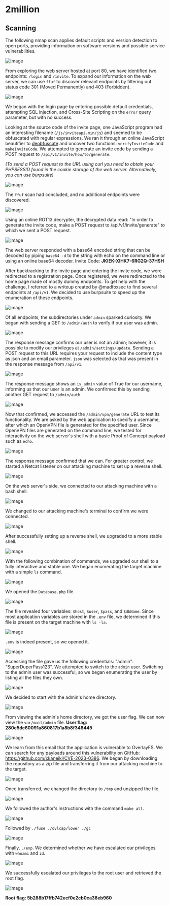 # 2million

## Scanning
The following nmap scan applies default scripts and version detection to open ports, providing information on software versions and possible service vulnerabilities.

![image](https://github.com/KayEm06/HackTheBox/assets/62169414/aa4ee9b6-4b05-4241-b539-0572d530c3f1)

From exploring the web server hosted at port 80, we have identified two endpoints: `/login` and `/invite`. To expand our information on the web server, we can use `ffuf` to discover relevant endpoints by filtering out status code 301 (Moved Permanently) and 403 (Forbidden).

![image](https://github.com/KayEm06/HackTheBox/assets/62169414/177c9e80-30f8-49aa-91af-fdfcb9e3f5f6)

We began with the login page by entering possible default credentials, attempting SQL injection, and Cross-Site Scripting on the `error` query parameter, but with no success.

Looking at the source code of the invite page, one JavaScript program had an interesting filename (`/js/inviteapi.min/js`) and seemed to be obfuscated with regular expressions. We ran it through an online JavaScript beautifier to [deobfuscate](https://github.com/KayEm06/HackTheBox/blob/main/2million/inviteapi.js) and uncover two functions: `verifyInviteCode` and `makeInviteCode`. We attempted to generate an invite code by sending a POST request to `/api/v1/invite/how/to/generate`.

_(To send a POST request to the URL using curl you need to obtain your PHPSESSID found in the cookie storage of the web server. Alternatively, you can use burpsuite)_

![image](https://github.com/KayEm06/HackTheBox/assets/62169414/34720447-db8d-469d-ab3b-ee62eeaf0a77)

The `ffuf` scan had concluded, and no additional endpoints were discovered.

![image](https://github.com/KayEm06/HackTheBox/assets/62169414/ce5358ac-75ac-4e4a-bbc4-c78ab3bb3464)

Using an online ROT13 decrypter, the decrypted data read: "In order to generate the invite code, make a POST request to /api/v1/invite/generate" to which we sent a POST request.

![image](https://github.com/KayEm06/HackTheBox/assets/62169414/d1b76a84-2661-4b9f-baad-75e47dcb81f5)

The web server responded with a base64 encoded string that can be decoded by piping `base64 -d` to the string with echo on the command line or using an online base64 decoder. Invite Code: **JKIEK-XIHK7-6RG2Q-37HSH**

After backtracking to the invite page and entering the invite code, we were redirected to a registration page. Once registered, we were redirected to the home page made of mostly dummy endpoints. To get help with the challenge, I referred to a writeup created by @madfoxsec to find several endpoints at `/api/v1`. We decided to use burpsuite to speed up the enumeration of these endpoints.

![image](https://github.com/KayEm06/HackTheBox/assets/62169414/abc4d603-4466-439a-b429-d695dacd8117)

Of all endpoints, the subdirectories under `admin` sparked curiosity. We began with sending a GET to `/admin/auth` to verify if our user was admin. 

![image](https://github.com/KayEm06/HackTheBox/assets/62169414/5753085c-90f5-42c0-b5c2-c9be5fa67aa3)

The response message confirms our user is not an admin; however, it is possible to modify our privileges at `/admin/settings/update`. Sending a POST request to this URL requires your request to include the content type as json and an email parameter. `json` was selected as that was present in the response message from `/api/v1`.

![image](https://github.com/KayEm06/HackTheBox/assets/62169414/b5f369e8-f879-493d-b9cf-479d43fdedc1)

The response message shows an `is_admin` value of True for our username, informing us that our user is an admin. We confirmed this by sending another GET request to `/admin/auth`. 

![image](https://github.com/KayEm06/HackTheBox/assets/62169414/2050ae12-6512-4b8e-8977-7992bf666646)

Now that confirmed, we accessed the `/admin/vpn/generate` URL to test its functionality. We are asked by the web application to specify a username, after which an OpenVPN file is generated for the specified user. Since OpenVPN files are generated on the command line, we tested for interactivity on the web server's shell with a basic Proof of Concept payload such as `echo`.

![image](https://github.com/KayEm06/HackTheBox/assets/62169414/c5e2189a-7c47-4f7e-a6c7-ae483d1b7444)

The response message confirmed that we can. For greater control, we started a Netcat listener on our attacking machine to set up a reverse shell.

![image](https://github.com/KayEm06/HackTheBox/assets/62169414/9ab07226-bedb-44e7-a54b-c9dd0c761b7c)

On the web server's side, we connected to our attacking machine with a bash shell.

![image](https://github.com/KayEm06/HackTheBox/assets/62169414/6dd47a92-a3c9-4d03-a7d1-6772840d4e15)

We changed to our attacking machine's terminal to confirm we were connected.

![image](https://github.com/KayEm06/HackTheBox/assets/62169414/0ba0509a-41c2-4256-9ce4-806c50cea998)

After successfully setting up a reverse shell, we upgraded to a more stable shell.

![image](https://github.com/KayEm06/HackTheBox/assets/62169414/41acf416-0198-4e0a-8bbd-1ad8ef54e84f)

With the following combination of commands, we upgraded our shell to a fully interactive and stable one. We began enumerating the target machine with a simple `ls` command.

![image](https://github.com/KayEm06/HackTheBox/assets/62169414/09c3e2b5-41a9-4984-af20-e12df736a55a)

 We opened the `Database.php` file.

![image](https://github.com/KayEm06/HackTheBox/assets/62169414/c6f2f7c4-a35a-44bc-ad69-8466074d0904)

The file revealed four variables: `$host`, `$user`, `$pass`, and `$dbName`. Since most application variables are stored in the `.env` file, we determined if this file is present on the target machine with `ls -la`.

![image](https://github.com/KayEm06/HackTheBox/assets/62169414/bd2d7028-bc7c-45a6-af4c-b14092fb2846)

`.env` is indeed present, so we opened it.

![image](https://github.com/KayEm06/HackTheBox/assets/62169414/a9974643-1154-4140-b7b1-15a693b1492c)

Accessing the file gave us the following credentials: "admin": "SuperDuperPass123". We attempted to switch to the `admin` user. Switching to the admin user was successful, so we began enumerating the user by listing all the files they own.

![image](https://github.com/KayEm06/HackTheBox/assets/62169414/3c6450a1-3935-419f-b30f-cdc0cb0ca8ec)

We decided to start with the admin's home directory.

![image](https://github.com/KayEm06/HackTheBox/assets/62169414/e55cd549-f7df-4c69-b7c7-008dd0713d45)

From viewing the admin's home directory, we got the user flag. We can now view the `var/mail/admin` file.
**User flag: 280e5dc60091a860817b1a8b8f348445**

![image](https://github.com/KayEm06/HackTheBox/assets/62169414/f5908763-0f46-4eea-808a-450e218a22c1)

We learn from this email that the application is vulnerable to OverlayFS. We can search for any payloads around this vulnerability on GitHub: https://github.com/xkaneiki/CVE-2023-0386. We began by downloading the repository as a zip file and transferring it from our attacking machine to the target.

![image](https://github.com/KayEm06/HackTheBox/assets/62169414/07388b3d-7cf4-47fb-a304-ca7b95ee53b0)

Once transferred, we changed the directory to `/tmp` and unzipped the file.

![image](https://github.com/KayEm06/HackTheBox/assets/62169414/8c1ca90b-f2ad-4bd8-8bc0-78c275194454)

We followed the author's instructions with the command `make all`.

![image](https://github.com/KayEm06/HackTheBox/assets/62169414/91a2fdb8-bb3f-4f65-b44c-b6239726f55b)

Followed by `./fuse ./ovlcap/lower ./gc`

![image](https://github.com/KayEm06/HackTheBox/assets/62169414/966e1d28-f7c2-4c2f-891b-bcc10998711e)

Finally, `./exp`. We determined whether we have escalated our privileges with `whoami` and `id`.

![image](https://github.com/KayEm06/HackTheBox/assets/62169414/dba96fa8-0295-4f7c-bfc5-c7aa2ccf595e)

We successfully escalated our privileges to the root user and retrieved the root flag.

![image](https://github.com/KayEm06/HackTheBox/assets/62169414/a03c7307-cf72-4c65-9dbf-22f73b61cba5)

**Root flag: 5b288b17ffb742ecf0e2cb0ca38eb960**



